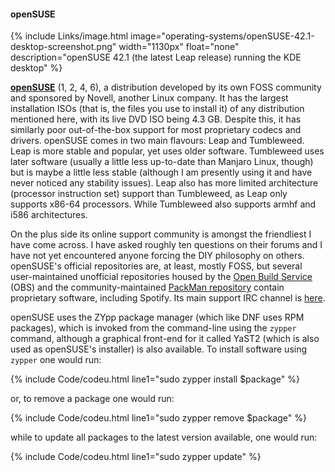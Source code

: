 #### openSUSE
{% include Links/image.html image="operating-systems/openSUSE-42.1-desktop-screenshot.png" width="1130px" float="none" description="openSUSE 42.1 (the latest Leap release) running the KDE desktop" %}

[**openSUSE**](https://www.opensuse.org/) (1, 2, 4, 6), a distribution developed by its own FOSS community and sponsored by Novell, another Linux company. It has the largest installation ISOs (that is, the files you use to install it) of any distribution mentioned here, with its live DVD ISO being 4.3 GB. Despite this, it has similarly poor out-of-the-box support for most proprietary codecs and drivers. openSUSE comes in two main flavours: Leap and Tumbleweed. Leap is more stable and popular, yet uses older software. Tumbleweed uses later software (usually a little less up-to-date than Manjaro Linux, though) but is maybe a little less stable (although I am presently using it and have never noticed any stability issues). Leap also has more limited architecture (processor instruction set) support than Tumbleweed, as Leap only supports x86-64 processors. While Tumbleweed also supports armhf and i586 architectures.

On the plus side its online support community is amongst the friendliest I have come across. I have asked roughly ten questions on their forums and I have not yet encountered anyone forcing the DIY philosophy on others. openSUSE's official repositories are, at least, mostly FOSS, but several user-maintained unofficial repositories housed by the [Open Build Service](https://build.opensuse.org) (OBS) and the community-maintained [PackMan repository](http://packman.links2linux.org/) contain proprietary software, including Spotify. Its main support IRC channel is [here](irc://irc.freenode.net/suse).

openSUSE uses the ZYpp package manager (which like DNF uses RPM packages), which is invoked from the command-line using the `zypper` command, although a graphical front-end for it called YaST2 (which is also used as openSUSE's installer) is also available. To install software using `zypper` one would run:

{% include Code/codeu.html line1="sudo zypper install $package" %}

or, to remove a package one would run:

{% include Code/codeu.html line1="sudo zypper remove $package" %}

while to update all packages to the latest version available, one would run:

{% include Code/codeu.html line1="sudo zypper update" %}
